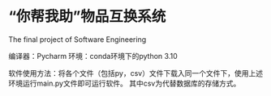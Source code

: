 # “你帮我助”物品互换系统
The final project of Software Engineering

编译器：Pycharm
环境：conda环境下的python 3.10

软件使用方法：将各个文件（包括py，csv）文件下载入同一个文件下，使用上述环境运行main.py文件即可运行软件。
其中csv为代替数据库的存储方式。
